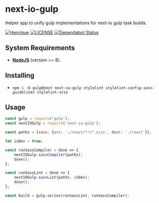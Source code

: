 # next-io-gulp

Helper app to unify gulp implementations for next-io gulp task builds.

[![Henrique](https://img.shields.io/badge/maintainer-Henrique-blue.svg?colorB=0066ff)](https://henriquecarv.com)
[![LICENSE](https://img.shields.io/github/license/henriquecarv/gulp-sass-helper.svg)](./LICENSE)
[![Dependabot Status](https://api.dependabot.com/badges/status?host=github&repo=henriquecarv/gulp-sass-helper)](https://dependabot.com)

## System Requirements

- **[NodeJS](https://nodejs.org/en/)** (version >= 8).

## Installing

- `npm i -D gulp@next next-io-gulp stylelint stylelint-config-sass-guidelines stylelint-scss`

## Usage

```javascript
const gulp = require('gulp');
const nextIOGulp = require('next-io-gulp');

const paths = {sass: {src: './react/**/*.scss', dest: './react'}};

let isDev = true;

const runSassCompiler = done => {
	nextIOGulp.sassCompiler(paths);
	done();
};

const runSassLint = done => {
	nextIOGulp.sassLint(paths, isDev);
	done();
};

const build = gulp.series(runSassLint, runSassCompiler);
```
